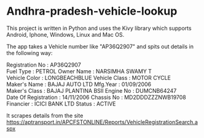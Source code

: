 Andhra-pradesh-vehicle-lookup
=============================
This project is written in Python and uses the Kivy library which supports Android, Iphone, Windows, Linux and Mac OS.

The app takes a Vehicle number like "AP36Q2907" and spits out details in the following way:

Registration No      :    AP36Q2907 	
Fuel Type            :    PETROL
Owner Name           :    NARSIMHA SWAMY T 	
Vehicle Color        :    LONGBEACHBLUE
Vehicle Class        :    MOTOR CYCLE 	
Maker's Name         :    BAJAJ AUTO LTD
Mfg.Year             :    01/09/2006 	
Maker's Class	     :    BAJAJ PLANTINA BSII
Engine No            :    DUMCNB64247 	
Date Of Registration :	  14/11/2006
Chassis No           :    MD2DDDZZZNWB19708 	
Financier            :    ICICI BANK LTD
Status               :    ACTIVE

It scrapes details from the site https://aptransport.in/APCFSTONLINE/Reports/VehicleRegistrationSearch.aspx

	
